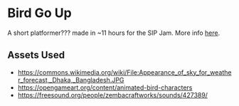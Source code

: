 # Bird Go Up

A short platformer??? made in ~11 hours for the SIP Jam. More info [here](https://dialupnoises.itch.io/bird-go-up).

## Assets Used

* https://commons.wikimedia.org/wiki/File:Appearance_of_sky_for_weather_forecast,_Dhaka,_Bangladesh.JPG
* https://opengameart.org/content/animated-bird-characters
* https://freesound.org/people/zembacraftworks/sounds/427389/